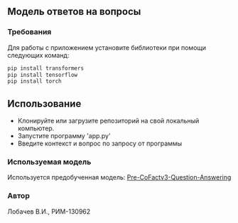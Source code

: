 ## Модель ответов на вопросы

### Требования

Для работы с приложением установите библиотеки при помощи следующих команд:
```python
pip install transformers
pip install tensorflow
pip install torch
```

## Использование
- Клонируйте или загрузите репозиторий на свой локальный компьютер.
- Запустите программу 'app.py'
- Введите контекст и вопрос по запросу от программы

### Используемая модель
Используется предобученная модель: [Pre-CoFactv3-Question-Answering](https://huggingface.co/AndyChiang/Pre-CoFactv3-Question-Answering)

### Автор
Лобачев В.И., РИМ-130962
